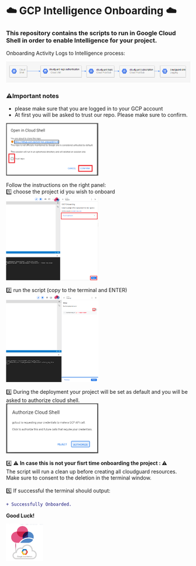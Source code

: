 # :cloud: GCP Intelligence Onboarding :cloud:

### This repository contains the scripts to run in Google Cloud Shell in order to enable Intelligence for your project.

Onboarding Activity Logs to Intelligence process:

![process](img/gcp.png)

### ⚠️Important notes

- please make sure that you are logged in to your GCP account
- At first you will be asked to trust our repo. Please make sure to confirm.<br>
<img src="img/3.png" width=50%>

Follow the instructions on the right panel: <br>
:one: choose the project id you wish to onboard <br>
<img src="img/2.png" width=50%>

:two: run the script (copy to the terminal and ENTER)<br>
<img src="img/1.png" width=50%>
    
:three: During the deployment your project will be set as default and you will be asked to authorize cloud shell.<br>
<img src="img/Untitled.png" width=50%>
    
:four: :warning: <b>In case this is not your fisrt time onboarding the project : </b>:warning: <br>
The script will run a clean up before creating all cloudguard resources.
Make sure to consent to the deletion in the terminal window. <br><br>
:five: If successful the terminal should output:
```diff
+ Successfully Onboarded.
```

**Good Luck!** 

<img src="img/google-cloud-platform-solution-hero-floating-image-400x400-1_(1).png" width=20%>

